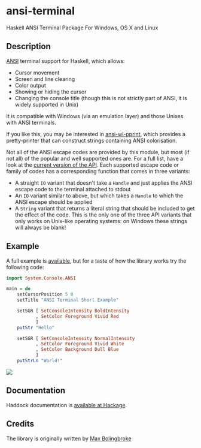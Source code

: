 ansi-terminal
=============

Haskell ANSI Terminal Package For Windows, OS X and Linux

Description
-----------

[ANSI](http://en.wikipedia.org/wiki/ANSI_escape_sequences) terminal
support for Haskell, which allows:

-   Cursor movement
-   Screen and line clearing
-   Color output
-   Showing or hiding the cursor
-   Changing the console title (though this is not strictly part of
    ANSI, it is widely supported in Unix)

It is compatible with Windows (via an emulation layer) and those Unixes
with ANSI terminals.

If you like this, you may be interested in
[ansi-wl-pprint](http://github.com/batterseapower/ansi-wl-pprint), which
provides a pretty-printer that can construct strings containing ANSI
colorisation.

Not all of the ANSI escape codes are provided by this module, but most
(if not all) of the popular and well supported ones are. For a full
list, have a look at the [current version of the
API](http://github.com/feuerbach/ansi-terminal/tree/master/includes/Common-Include.hs).
Each supported escape code or family of codes has a corresponding
function that comes in three variants:

-   A straight `IO` variant that doesn't take a `Handle` and just
    applies the ANSI escape code to the terminal attached to stdout
-   An `IO` variant similar to above, but which takes a `Handle` to
    which the ANSI escape should be applied
-   A `String` variant that returns a literal string that should be
    included to get the effect of the code. This is the only one of the
    three API variants that only works on Unix-like operating systems:
    on Windows these strings will always be blank!

Example
-------

A full example is
[available](http://github.com/feuerbach/ansi-terminal/tree/master/System/Console/ANSI/Example.hs),
but for a taste of how the library works try the following code:

``` haskell
import System.Console.ANSI

main = do
    setCursorPosition 5 0
    setTitle "ANSI Terminal Short Example"

    setSGR [ SetConsoleIntensity BoldIntensity
           , SetColor Foreground Vivid Red
           ]
    putStr "Hello"

    setSGR [ SetConsoleIntensity NormalIntensity
           , SetColor Foreground Vivid White
           , SetColor Background Dull Blue
           ]
    putStrLn "World!"
```

![](images/example.png)

Documentation
-------------

Haddock documentation is [available at
Hackage](http://hackage.haskell.org/packages/archive/ansi-terminal/latest/doc/html/System-Console-ANSI.html).

Credits
-------

The library is originally written by [Max Bolingbroke](https://github.com/batterseapower)
